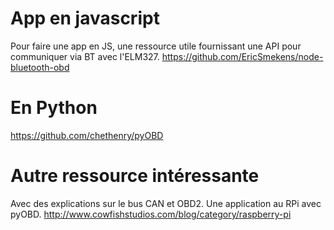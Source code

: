 # App en javascript
Pour faire une app en JS, une ressource utile fournissant une API pour communiquer via BT avec l'ELM327.
https://github.com/EricSmekens/node-bluetooth-obd

# En Python
https://github.com/chethenry/pyOBD

# Autre ressource intéressante
Avec des explications sur le bus CAN et OBD2.
Une application au RPi avec pyOBD.
http://www.cowfishstudios.com/blog/category/raspberry-pi


